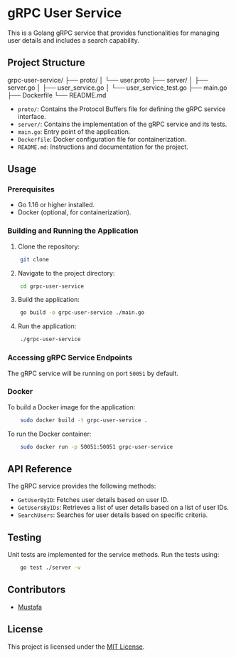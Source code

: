 # gRPC User Service

This is a Golang gRPC service that provides functionalities for managing user details and includes a search capability.

## Project Structure

grpc-user-service/
├── proto/
│ └── user.proto
├── server/
│ ├── server.go
│ ├── user_service.go
│ └── user_service_test.go
├── main.go
├── Dockerfile
└── README.md


- `proto/`: Contains the Protocol Buffers file for defining the gRPC service interface.
- `server/`: Contains the implementation of the gRPC service and its tests.
- `main.go`: Entry point of the application.
- `Dockerfile`: Docker configuration file for containerization.
- `README.md`: Instructions and documentation for the project.

## Usage

### Prerequisites

- Go 1.16 or higher installed.
- Docker (optional, for containerization).

### Building and Running the Application

1. Clone the repository:
```sh
    git clone 
```

2. Navigate to the project directory:
```sh
    cd grpc-user-service
```

3. Build the application:
```sh
    go build -o grpc-user-service ./main.go
```

4. Run the application:
```sh
    ./grpc-user-service
```


### Accessing gRPC Service Endpoints

The gRPC service will be running on port `50051` by default.

### Docker

To build a Docker image for the application:
```sh
    sudo docker build -t grpc-user-service .
```

To run the Docker container:
```sh
    sudo docker run -p 50051:50051 grpc-user-service
```


## API Reference

The gRPC service provides the following methods:

- `GetUserByID`: Fetches user details based on user ID.
- `GetUsersByIDs`: Retrieves a list of user details based on a list of user IDs.
- `SearchUsers`: Searches for user details based on specific criteria.

## Testing

Unit tests are implemented for the service methods. Run the tests using:
```sh
    go test ./server -v
```


## Contributors

- [Mustafa](https://github.com/msquare-2)

## License

This project is licensed under the [MIT License](LICENSE).

